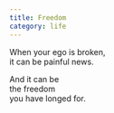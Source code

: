 ```yaml
---
title: Freedom
category: life
---
```

When your ego is broken,   
it can be painful news.

And it can be   
the freedom  
you have longed for.
